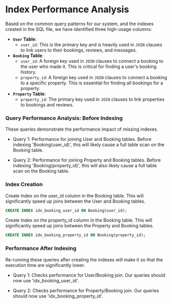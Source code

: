 # Index Performance Analysis

Based on the common query patterns for our system, and the indexes created in the SQL file, we have identified three high-usage columns:

* **`User` Table**:
    * `user_id`: This is the primary key and is heavily used in `JOIN` clauses to link users to their bookings, reviews, and messages.
* **`Booking` Table**:
    * `user_id`: A foreign key used in `JOIN` clauses to connect a booking to the user who made it. This is critical for finding a user's booking history.
    * `property_id`: A foreign key used in `JOIN` clauses to connect a booking to a specific property. This is essential for finding all bookings for a property.
* **`Property` Table**:
    * `property_id`: The primary key used in `JOIN` clauses to link properties to bookings and reviews.


### Query Performance Analysis: Before Indexing

These queries demonstrate the performance impact of missing indexes.

* Query 1: Performance for joining User and Booking tables.
Before indexing 'Booking(user_id)', this will likely cause a full table scan on the Booking table.

* Query 2: Performance for joining Property and Booking tables.
Before indexing 'Booking(property_id)', this will also likely cause a full table scan on the Booking table.

### Index Creation
Create Index on the user_id column in the Booking table.
This will significantly speed up joins between the User and Booking tables.
```sql
CREATE INDEX idx_booking_user_id ON Booking(user_id);
```

Create Index on the property_id column in the Booking table.
This will significantly speed up joins between the Property and Booking tables.
```sql
CREATE INDEX idx_booking_property_id ON Booking(property_id);
```


### Performance After Indexing
Re-running these queries after creating the indexes will make it so that the execution time are significantly lower.

* Query 1: Checks performance for User/Booking join.
Our queries should now use 'idx_booking_user_id'.

* Query 2: Checks performance for Property/Booking join.
Our queries should now use 'idx_booking_property_id'.